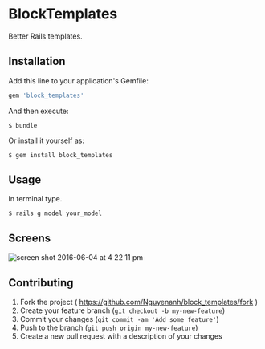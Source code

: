 # BlockTemplates
Better Rails templates.

## Installation

Add this line to your application's Gemfile:

```ruby
gem 'block_templates'
```

And then execute:

    $ bundle

Or install it yourself as:

    $ gem install block_templates

## Usage

In terminal type.

`$ rails g model your_model`


## Screens
![screen shot 2016-06-04 at 4 22 11 pm](https://cloud.githubusercontent.com/assets/7424863/15798816/ae3654da-2a70-11e6-837a-4a410d02c7be.png)
## Contributing

1. Fork the project ( https://github.com/Nguyenanh/block_templates/fork )
2. Create your feature branch (`git checkout -b my-new-feature`)
3. Commit your changes (`git commit -am 'Add some feature'`)
4. Push to the branch (`git push origin my-new-feature`)
5. Create a new pull request with a description of your changes

